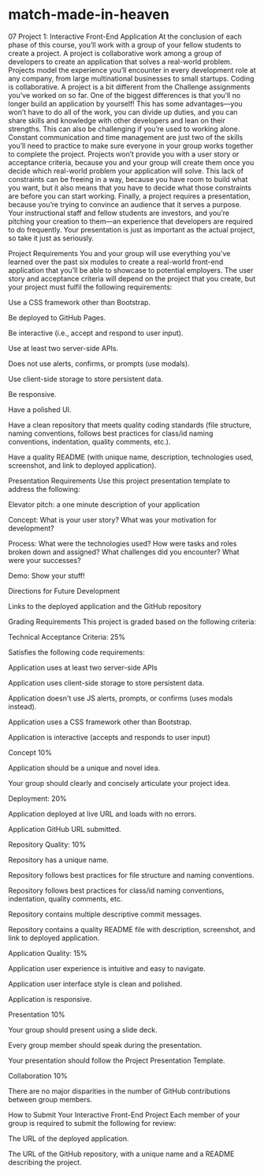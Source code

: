 # match-made-in-heaven

07 Project 1: Interactive Front-End Application
At the conclusion of each phase of this course, you’ll work with a group of your fellow students to create a project. A project is collaborative work among a group of developers to create an application that solves a real-world problem. Projects model the experience you’ll encounter in every development role at any company, from large multinational businesses to small startups. Coding is collaborative.
A project is a bit different from the Challenge assignments you’ve worked on so far. One of the biggest differences is that you’ll no longer build an application by yourself! This has some advantages—you won’t have to do all of the work, you can divide up duties, and you can share skills and knowledge with other developers and lean on their strengths. This can also be challenging if you’re used to working alone. Constant communication and time management are just two of the skills you’ll need to practice to make sure everyone in your group works together to complete the project.
Projects won’t provide you with a user story or acceptance criteria, because you and your group will create them once you decide which real-world problem your application will solve. This lack of constraints can be freeing in a way, because you have room to build what you want, but it also means that you have to decide what those constraints are before you can start working.
Finally, a project requires a presentation, because you’re trying to convince an audience that it serves a purpose. Your instructional staff and fellow students are investors, and you’re pitching your creation to them—an experience that developers are required to do frequently. Your presentation is just as important as the actual project, so take it just as seriously.

Project Requirements
You and your group will use everything you’ve learned over the past six modules to create a real-world front-end application that you’ll be able to showcase to potential employers. The user story and acceptance criteria will depend on the project that you create, but your project must fulfil the following requirements:


Use a CSS framework other than Bootstrap.


Be deployed to GitHub Pages.


Be interactive (i.e., accept and respond to user input).


Use at least two server-side APIs.


Does not use alerts, confirms, or prompts (use modals).


Use client-side storage to store persistent data.


Be responsive.


Have a polished UI.


Have a clean repository that meets quality coding standards (file structure, naming conventions, follows best practices for class/id naming conventions, indentation, quality comments, etc.).


Have a quality README (with unique name, description, technologies used, screenshot, and link to deployed application).



Presentation Requirements
Use this project presentation template to address the following:


Elevator pitch: a one minute description of your application


Concept: What is your user story? What was your motivation for development?


Process: What were the technologies used? How were tasks and roles broken down and assigned? What challenges did you encounter? What were your successes?


Demo: Show your stuff!


Directions for Future Development


Links to the deployed application and the GitHub repository



Grading Requirements
This project is graded based on the following criteria:

Technical Acceptance Criteria: 25%


Satisfies the following code requirements:


Application uses at least two server-side APIs


Application uses client-side storage to store persistent data.


Application doesn't use JS alerts, prompts, or confirms (uses modals instead).


Application uses a CSS framework other than Bootstrap.


Application is interactive (accepts and responds to user input)





Concept 10%


Application should be a unique and novel idea.


Your group should clearly and concisely articulate your project idea.



Deployment: 20%


Application deployed at live URL and loads with no errors.


Application GitHub URL submitted.



Repository Quality: 10%


Repository has a unique name.


Repository follows best practices for file structure and naming conventions.


Repository follows best practices for class/id naming conventions, indentation, quality comments, etc.


Repository contains multiple descriptive commit messages.


Repository contains a quality README file with description, screenshot, and link to deployed application.



Application Quality: 15%


Application user experience is intuitive and easy to navigate.


Application user interface style is clean and polished.


Application is responsive.



Presentation 10%


Your group should present using a slide deck.


Every group member should speak during the presentation.


Your presentation should follow the Project Presentation Template.



Collaboration 10%

There are no major disparities in the number of GitHub contributions between group members.


How to Submit Your Interactive Front-End Project
Each member of your group is required to submit the following for review:


The URL of the deployed application.


The URL of the GitHub repository, with a unique name and a README describing the project.